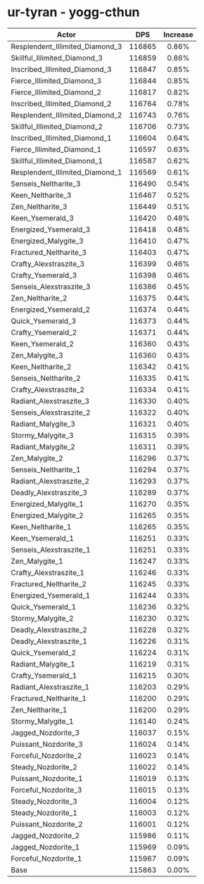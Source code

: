 # ur-tyran - yogg-cthun
| Actor | DPS | Increase |
|---|:---:|:---:|
|Resplendent_Illimited_Diamond_3|116865|0.86%|
|Skillful_Illimited_Diamond_3|116859|0.86%|
|Inscribed_Illimited_Diamond_3|116847|0.85%|
|Fierce_Illimited_Diamond_3|116844|0.85%|
|Fierce_Illimited_Diamond_2|116817|0.82%|
|Inscribed_Illimited_Diamond_2|116764|0.78%|
|Resplendent_Illimited_Diamond_2|116743|0.76%|
|Skillful_Illimited_Diamond_2|116706|0.73%|
|Inscribed_Illimited_Diamond_1|116604|0.64%|
|Fierce_Illimited_Diamond_1|116597|0.63%|
|Skillful_Illimited_Diamond_1|116587|0.62%|
|Resplendent_Illimited_Diamond_1|116569|0.61%|
|Senseis_Neltharite_3|116490|0.54%|
|Keen_Neltharite_3|116467|0.52%|
|Zen_Neltharite_3|116449|0.51%|
|Keen_Ysemerald_3|116420|0.48%|
|Energized_Ysemerald_3|116418|0.48%|
|Energized_Malygite_3|116410|0.47%|
|Fractured_Neltharite_3|116403|0.47%|
|Crafty_Alexstraszite_3|116399|0.46%|
|Crafty_Ysemerald_3|116398|0.46%|
|Senseis_Alexstraszite_3|116386|0.45%|
|Zen_Neltharite_2|116375|0.44%|
|Energized_Ysemerald_2|116374|0.44%|
|Quick_Ysemerald_3|116373|0.44%|
|Crafty_Ysemerald_2|116371|0.44%|
|Keen_Ysemerald_2|116360|0.43%|
|Zen_Malygite_3|116360|0.43%|
|Keen_Neltharite_2|116342|0.41%|
|Senseis_Neltharite_2|116335|0.41%|
|Crafty_Alexstraszite_2|116334|0.41%|
|Radiant_Alexstraszite_3|116330|0.40%|
|Senseis_Alexstraszite_2|116322|0.40%|
|Radiant_Malygite_3|116321|0.40%|
|Stormy_Malygite_3|116315|0.39%|
|Radiant_Malygite_2|116311|0.39%|
|Zen_Malygite_2|116296|0.37%|
|Senseis_Neltharite_1|116294|0.37%|
|Radiant_Alexstraszite_2|116293|0.37%|
|Deadly_Alexstraszite_3|116289|0.37%|
|Energized_Malygite_1|116270|0.35%|
|Energized_Malygite_2|116265|0.35%|
|Keen_Neltharite_1|116265|0.35%|
|Keen_Ysemerald_1|116251|0.33%|
|Senseis_Alexstraszite_1|116251|0.33%|
|Zen_Malygite_1|116247|0.33%|
|Crafty_Alexstraszite_1|116246|0.33%|
|Fractured_Neltharite_2|116245|0.33%|
|Energized_Ysemerald_1|116244|0.33%|
|Quick_Ysemerald_1|116236|0.32%|
|Stormy_Malygite_2|116230|0.32%|
|Deadly_Alexstraszite_2|116228|0.32%|
|Deadly_Alexstraszite_1|116226|0.31%|
|Quick_Ysemerald_2|116224|0.31%|
|Radiant_Malygite_1|116219|0.31%|
|Crafty_Ysemerald_1|116215|0.30%|
|Radiant_Alexstraszite_1|116203|0.29%|
|Fractured_Neltharite_1|116200|0.29%|
|Zen_Neltharite_1|116200|0.29%|
|Stormy_Malygite_1|116140|0.24%|
|Jagged_Nozdorite_3|116037|0.15%|
|Puissant_Nozdorite_3|116024|0.14%|
|Forceful_Nozdorite_2|116023|0.14%|
|Steady_Nozdorite_2|116022|0.14%|
|Puissant_Nozdorite_1|116019|0.13%|
|Forceful_Nozdorite_3|116015|0.13%|
|Steady_Nozdorite_3|116004|0.12%|
|Steady_Nozdorite_1|116003|0.12%|
|Puissant_Nozdorite_2|116001|0.12%|
|Jagged_Nozdorite_2|115986|0.11%|
|Jagged_Nozdorite_1|115969|0.09%|
|Forceful_Nozdorite_1|115967|0.09%|
|Base|115863|0.00%|
